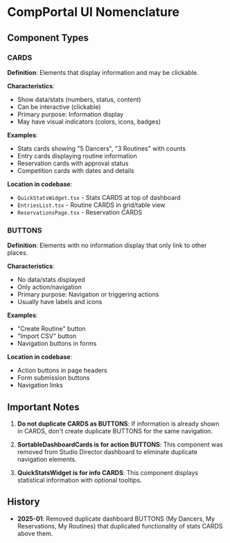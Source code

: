 # CompPortal UI Nomenclature

## Component Types

### CARDS
**Definition**: Elements that display information and may be clickable.

**Characteristics**:
- Show data/stats (numbers, status, content)
- Can be interactive (clickable)
- Primary purpose: Information display
- May have visual indicators (colors, icons, badges)

**Examples**:
- Stats cards showing "5 Dancers", "3 Routines" with counts
- Entry cards displaying routine information
- Reservation cards with approval status
- Competition cards with dates and details

**Location in codebase**:
- `QuickStatsWidget.tsx` - Stats CARDS at top of dashboard
- `EntriesList.tsx` - Routine CARDS in grid/table view
- `ReservationsPage.tsx` - Reservation CARDS

### BUTTONS
**Definition**: Elements with no information display that only link to other places.

**Characteristics**:
- No data/stats displayed
- Only action/navigation
- Primary purpose: Navigation or triggering actions
- Usually have labels and icons

**Examples**:
- "Create Routine" button
- "Import CSV" button
- Navigation buttons in forms

**Location in codebase**:
- Action buttons in page headers
- Form submission buttons
- Navigation links

## Important Notes

1. **Do not duplicate CARDS as BUTTONS**: If information is already shown in CARDS, don't create duplicate BUTTONS for the same navigation.

2. **SortableDashboardCards is for action BUTTONS**: This component was removed from Studio Director dashboard to eliminate duplicate navigation elements.

3. **QuickStatsWidget is for info CARDS**: This component displays statistical information with optional tooltips.

## History

- **2025-01**: Removed duplicate dashboard BUTTONS (My Dancers, My Reservations, My Routines) that duplicated functionality of stats CARDS above them.
